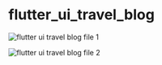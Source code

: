 # flutter_ui_travel_blog

![flutter ui travel blog file 1](https://user-images.githubusercontent.com/52483128/209442274-cb827a6b-2ab6-4303-a663-7fdee84ad946.png)

![flutter ui travel blog file 2](https://user-images.githubusercontent.com/52483128/209442277-191a0c30-f28a-4a67-aa3d-8d346dd90e86.png)
